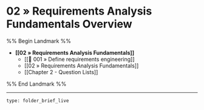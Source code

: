 # 02 » Requirements Analysis Fundamentals Overview
%% Begin Landmark %%
- **[[02 » Requirements Analysis Fundamentals]]**
	- [[📘 001 » Define requirements engineering]]
	- [[02 » Requirements Analysis Fundamentals]]
	- [[Chapter 2 - Question Lists]]

%% End Landmark %%

---

```ccard
type: folder_brief_live
```
 
